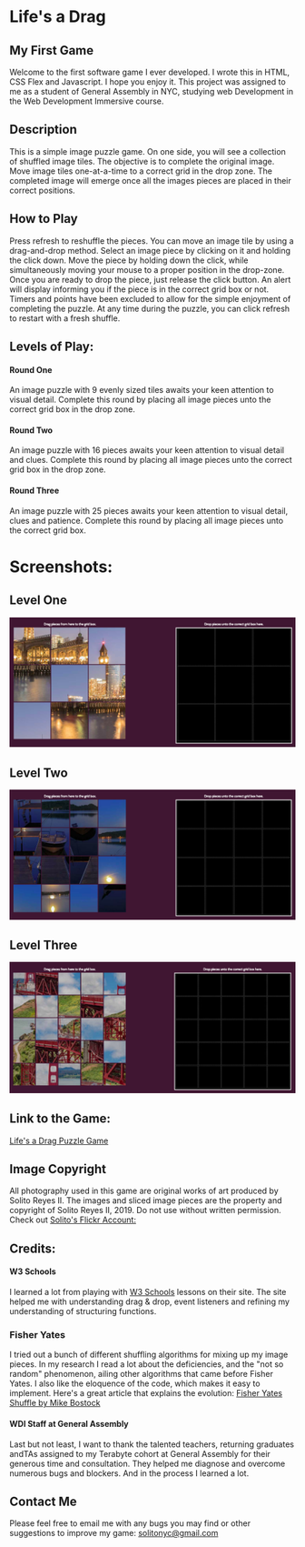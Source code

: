 # Life's a Drag
## My First Game
Welcome to the first software game I ever developed. I wrote this in HTML, CSS Flex and Javascript. I hope you enjoy it. This project was assigned to me as a student of General Assembly in NYC, studying web Development in the Web Development Immersive course.

## Description
This is a simple image puzzle game. On one side, you will see a collection of shuffled image tiles. The objective is to complete the original image. Move image tiles one-at-a-time to a correct grid in the drop zone. The completed image will emerge once all the images pieces are placed in their correct positions.

## How to Play
Press refresh to reshuffle the pieces. You can move an image tile by using a drag-and-drop method. Select an image piece by clicking on it and holding the click down. Move the piece by holding down the click, while simultaneously moving your mouse to a proper position in the drop-zone. Once you are ready to drop the piece, just release the click button. An alert will display informing you if the piece is in the correct grid box or not. Timers and points have been excluded to allow for the simple enjoyment of completing the puzzle. At any time during the puzzle, you can click refresh to restart with a fresh shuffle.

## Levels of Play:
#### Round One
An image puzzle with 9 evenly sized tiles awaits your keen attention to visual detail. Complete this round by placing all image pieces unto the correct grid box in the drop zone.

#### Round Two
An image puzzle with 16 pieces awaits your keen attention to visual detail and clues. Complete this round by placing all image pieces unto the correct grid box in the drop zone.

#### Round Three
An image puzzle with 25 pieces awaits your keen attention to visual detail, clues and patience. Complete this round by placing all image pieces unto the correct grid box.

# Screenshots:
## Level One
![Level One Screen Shot](images/readme/screenshot-level-one.png)

## Level Two
![Level Two Screen Shot](images/readme/screenshot-level-two.png)

## Level Three
![Level Three Screen Shot](images/readme/screenshot-level-three.png)

## Link to the Game:
[Life's a Drag Puzzle Game](https://solitonyc.github.io/puzzle-game/)

## Image Copyright
All photography used in this game are original works of art produced by Solito Reyes II. The images and sliced image pieces are the property and copyright of Solito Reyes II, 2019. Do not use without written permission. Check out [Solito's Flickr Account:](https://www.flickr.com/people/solitoreyes/)

## Credits:
#### W3 Schools
I learned a lot from playing with [W3 Schools](https://www.w3schools.com/) lessons on their site. The site helped me with understanding drag & drop, event listeners and refining my understanding of structuring functions. 

### Fisher Yates
I tried out a bunch of different shuffling algorithms for mixing up my image pieces. In my research I read a lot about the deficiencies, and the "not so random" phenomenon, ailing other algorithms that came before Fisher Yates. I also like the eloquence of the code, which makes it easy to implement. Here's a great article that explains the evolution: [Fisher Yates Shuffle by Mike Bostock](https://bost.ocks.org/mike/shuffle/)


#### WDI Staff at General Assembly
Last but not least, I want to thank the talented teachers, returning graduates andTAs assigned to my Terabyte cohort at General Assembly for their generous time and consultation. They helped me diagnose and overcome numerous bugs and blockers. And in the process I learned a lot.

## Contact Me
Please feel free to email me with any bugs you may find or other suggestions to improve my game: solitonyc@gmail.com
